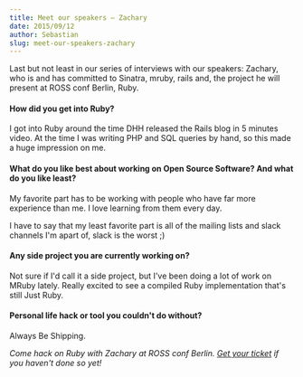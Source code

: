 ```yaml
---
title: Meet our speakers – Zachary
date: 2015/09/12
author: Sebastian
slug: meet-our-speakers-zachary
---
```


Last but not least in our series of interviews with our speakers: Zachary,
who is and has committed to Sinatra, mruby, rails and, the project he will present at ROSS conf Berlin, Ruby.

#### How did you get into Ruby?

I got into Ruby around the time DHH released the Rails blog in 5
minutes video. At the time I was writing PHP and SQL queries by hand,
so this made a huge impression on me.

#### What do you like best about working on Open Source Software? And what do you like least?

My favorite part has to be working with people who have far more
experience than me. I love learning from them every day.

I have to say that my least favorite part is all of the mailing lists
and slack channels I'm apart of, slack is the worst ;)

#### Any side project you are currently working on?

Not sure if I'd call it a side project, but I've been doing a lot of
work on MRuby lately. Really excited to see a compiled Ruby
implementation that's still Just Ruby.

#### Personal life hack or tool you couldn't do without?

Always Be Shipping.

_Come hack on Ruby with Zachary at ROSS conf Berlin. [Get your ticket](/event/berlin/#tickets) if you haven't done so yet!_
